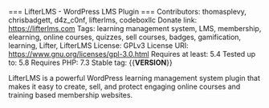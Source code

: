 === LifterLMS - WordPress LMS Plugin ===
Contributors: thomasplevy, chrisbadgett, d4z_c0nf, lifterlms, codeboxllc
Donate link: https://lifterlms.com
Tags: learning management system, LMS, membership, elearning, online courses, quizzes, sell courses, badges, gamification, learning, Lifter, LifterLMS
License: GPLv3
License URI: https://www.gnu.org/licenses/gpl-3.0.html
Requires at least: 5.4
Tested up to: 5.8
Requires PHP: 7.3
Stable tag: {{__VERSION__}}

LifterLMS is a powerful WordPress learning management system plugin that makes it easy to create, sell, and protect engaging online courses and training based membership websites.
